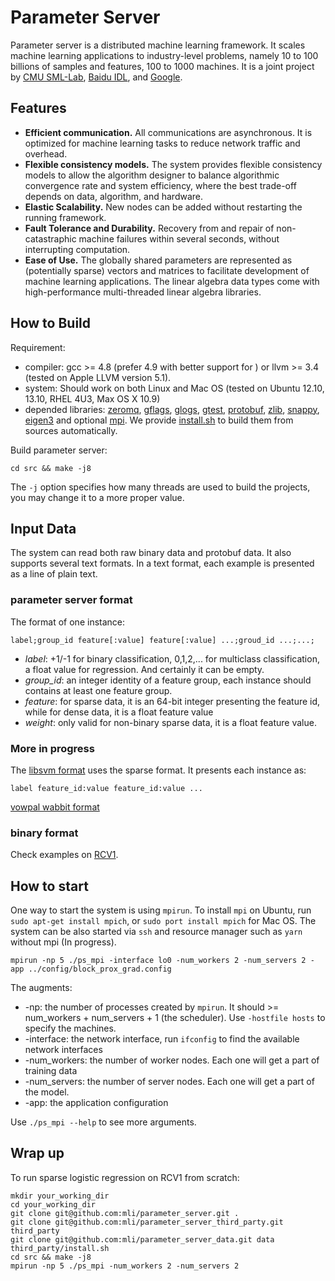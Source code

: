 # Parameter Server

Parameter server is a distributed machine learning framework. It scales machine
learning applications to industry-level problems, namely 10 to 100 billions of
samples and features, 100 to 1000 machines. It is a joint project by
[CMU SML-Lab](http://sml-lab.com), [Baidu IDL](http://idl.baidu.com/en/), and [Google](http://research.google.com).

## Features

- **Efficient communication.** All communications are asynchronous. It is
  optimized for machine learning tasks to reduce network traffic and overhead.
- **Flexible consistency models.** The system provides flexible consistency
  models to allow the algorithm designer to balance algorithmic convergence rate
  and system efficiency, where the best trade-off depends on data, algorithm,
  and hardware.
- **Elastic Scalability.** New nodes can be added without restarting the running
  framework.
- **Fault Tolerance and Durability.** Recovery from and repair of
  non-catastraphic machine failures within several seconds, without interrupting
  computation.
- **Ease of Use.** The globally shared parameters are represented as
  (potentially sparse) vectors and matrices to facilitate development of machine
  learning applications. The linear algebra data types come with
  high-performance multi-threaded linear algebra libraries.

## How to Build

Requirement:
- compiler: gcc >= 4.8 (prefer 4.9 with better support for <regex>) or llvm >= 3.4 (tested
on Apple LLVM version 5.1).
- system: Should work on both Linux and Mac OS (tested on Ubuntu 12.10, 13.10,
  RHEL 4U3, Max OS X 10.9)
- depended libraries: [zeromq](http://zeromq.org/),
  [gflags](https://code.google.com/p/gflags/),
  [glogs](https://code.google.com/p/google-glog/),
  [gtest](https://code.google.com/p/googletest/),
  [protobuf](https://code.google.com/p/protobuf/), [zlib](), [snappy](),
  [eigen3]() and optional [mpi](). We provide
  [install.sh](https://github.com/mli/parameter_server_third_party) to build
  them from sources automatically.

Build parameter server:

```
cd src && make -j8
```

The `-j` option specifies how many threads are used to
build the projects, you may change it to a more proper value.

## Input Data

The system can read both raw binary data and protobuf data. It
also supports several text formats. In a text format, each example is
presented as a line of plain text.

### parameter server format

The format of one instance:

```
label;group_id feature[:value] feature[:value] ...;groud_id ...;...;
```

- *label*: +1/-1 for binary classification, 0,1,2,... for multiclass
classification, a float value for regression. And certainly it can be empty.
- *group_id*: an integer identity of a feature group, each instance should
contains at least one feature group.
- *feature*: for sparse data, it is an 64-bit integer presenting the feature id,
while for dense data, it is a float feature value
- *weight*: only valid for non-binary sparse data, it is a float feature
value.

### More in progress

The [libsvm format](http://www.csie.ntu.edu.tw/~cjlin/libsvm/) uses the sparse
format. It presents each instance as:

```
label feature_id:value feature_id:value ...
```

[vowpal wabbit format](https://github.com/JohnLangford/vowpal_wabbit/wiki/Input-format)

### binary format

Check examples on [RCV1](https://github.com/mli/parameter_server_data).

## How to start

One way to start the system is using `mpirun`. To install `mpi` on Ubuntu, run `sudo
apt-get install mpich`, or `sudo port install mpich` for Mac OS. The system can be
also started via `ssh` and resource manager such as `yarn` without mpi (In progress).

```
mpirun -np 5 ./ps_mpi -interface lo0 -num_workers 2 -num_servers 2 -app ../config/block_prox_grad.config
```

The augments:
- -np: the number of processes created by `mpirun`. It should >= num_workers +
num_servers + 1 (the scheduler). Use `-hostfile hosts` to specify the machines.
- -interface: the network interface, run `ifconfig` to find the available
  network interfaces
- -num_workers: the number of worker nodes. Each one will get a part of training
  data
- -num_servers: the number of server nodes. Each one will get a part of the
  model.
- -app: the application configuration

Use `./ps_mpi --help` to see more arguments.

## Wrap up

To run sparse logistic regression on RCV1 from scratch:

```
mkdir your_working_dir
cd your_working_dir
git clone git@github.com:mli/parameter_server.git .
git clone git@github.com:mli/parameter_server_third_party.git third_party
git clone git@github.com:mli/parameter_server_data.git data
third_party/install.sh
cd src && make -j8
mpirun -np 5 ./ps_mpi -num_workers 2 -num_servers 2
```
